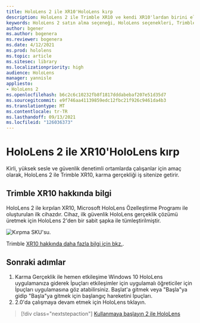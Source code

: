 ```yaml
---
title: HoloLens 2 ile XR10'HoloLens kırp
description: HoloLens 2 ile Trimble XR10 ve kendi XR10'lardan birini elde ettikten sonra ne yapacaklarını öğrenin.
keywords: HoloLens 2 satın alma seçeneği, HoloLens seçenekleri, Trimble XR10
author: bgener
ms.author: bogenera
ms.reviewer: bogenera
ms.date: 4/12/2021
ms.prod: hololens
ms.topic: article
ms.sitesec: library
ms.localizationpriority: high
audience: HoloLens
manager: yannisle
appliesto:
- HoloLens 2
ms.openlocfilehash: b6c2c6c10232fb8f1817dddabebaf207e51d35d7
ms.sourcegitcommit: e9f746aa41139859edc12fbc21f926c9461da4b3
ms.translationtype: MT
ms.contentlocale: tr-TR
ms.lasthandoff: 09/13/2021
ms.locfileid: "126036373"
---
```

# <a name="trimble-xr10-with-hololens-2"></a>HoloLens 2 ile XR10'HoloLens kırp

Kirli, yüksek sesle ve güvenlik denetimli ortamlarda çalışanlar için amaç olarak, HoloLens 2 ile Trimble XR10, karma gerçekliği iş sitenize getirir.

## <a name="learn-about-trimble-xr10"></a>Trimble XR10 hakkında bilgi

HoloLens 2 ile kırpılan XR10, Microsoft HoloLens Özelleştirme Programı ile oluşturulan ilk cihazdır. Cihaz, ilk güvenlik HoloLens gerçeklik çözümü üretmek için HoloLens 2'den bir sabit şapka ile tümleştirilmiştir.

![Kırpma SKU'su.](./images/trimble-ed.png)

Trimble [XR10 hakkında daha fazla bilgi için bkz.](https://fieldtech.trimble.com/en/product/trimble-xr10-with-hololens-2).

## <a name="next-steps"></a>Sonraki adımlar

1. Karma Gerçeklik ile hemen etkileşime Windows 10 HoloLens uygulamanıza giderek İpuçları etkileşimler için  uygulamalı öğreticiler için İpuçları uygulamasına göz atabilirsiniz. Başlat'a gitmek veya "Başla"ya gidip "Başla"ya gitmek için başlangıç hareketini İpuçları.
1. 2.0'da çalışmaya devam etmek için HoloLens tıklayın.

> [!div class="nextstepaction"]
> [Kullanmaya başlayın 2 ile HoloLens](hololens2-basic-usage.md)